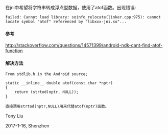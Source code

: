 在jni中希望将字符串转成浮点型数据，使用了atof函数。出现错误:

`failed: Cannot load library: soinfo_relocate(linker.cpp:975): cannot locate symbol "atof" referenced by "libxxx-jni.so"...`

#### 参考

http://stackoverflow.com/questions/14571399/android-ndk-cant-find-atof-function

#### 解决方法

```
From stdlib.h in the Android source;

static __inline__ double atof(const char *nptr)
{
    return (strtod(nptr, NULL));
}

直接调用strtod(nptr,NULL)用来代替atof(nptr)函数。
```

Tony Liu

2017-1-16, Shenzhen
